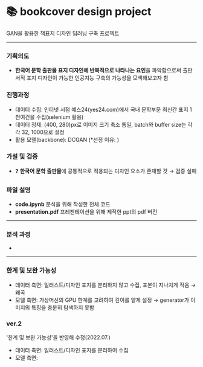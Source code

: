 # 📚 bookcover design project
GAN을 활용한 책표지 디자인 딥러닝 구축 프로젝트

---

### 기획의도
- **한국어 문학 출판물 표지 디자인에 반복적으로 나타나는 요인**을 파악함으로써 출판서적 표지 디자인이 가능한 인공지능 구축의 가능성을 모색해보고자 함 

### 진행과정
- 데이터 수집: 인터넷 서점 예스24(yes24.com)에서 국내 문학부문 최신간 표지 1천여건을 수집(selenium 활용)
- 데이터 정제: (400, 280)px로 이미지 크기 축소 통일, batch와 buffer size는 각각 32, 1000으로 설정
- 활용 모델(backbone): DCGAN 
  (*선정 이유: )

### 가설 및 검증
- ❓ **한국어 문학 출판물**에 공통적으로 적용되는 디자인 요소가 존재할 것 → 검증 실패

### 파일 설명
- **code.ipynb** 분석을 위해 작성한 전체 코드 
- **presentation.pdf** 프레젠테이션을 위해 제작한 ppt의 pdf 버전

---

### 분석 과정
- 

---
### 한계 및 보완 가능성 
- 데이터 측면: 일러스트/디자인 표지를 분리하지 않고 수집, 표본이 지나치게 적음 → 왜곡 
- 모델 측면: 가상머신의 GPU 한계를 고려하여 깊이를 얕게 설정 → generator가 이미지의 특징을 충분히 탐색하지 못함 


### ver.2 
'한계 및 보완 가능성'을 반영해 수정(2022.07.) 
- 데이터 측면: 일러스트/디자인 표지를 분리하여 수집
- 모델 측면: 
